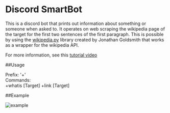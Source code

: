 # Discord SmartBot

This is a discord bot that prints out information about something or someone when asked to. It operates on web scraping the wikipedia page of the target for the first two sentences of the first paragraph. This is possible by using the [wikipedia.py](https://github.com/goldsmith/Wikipedia) library created by Jonathan Goldsmith that works as a wrapper for the wikipedia API. 

For more information, see this [tutorial video](https://www.youtube.com/watch?v=hmDtaKPTyb4&t=20s) 

##Usage

Prefix: '+'  
Commands:   
+whatis [Target]
+link [Target]


##Example

![example](https://user-images.githubusercontent.com/57116563/80855877-f66f2300-8c12-11ea-889b-12d4bd44a251.png)
